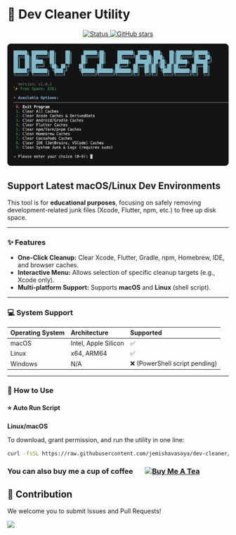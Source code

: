 # 🧹 Dev Cleaner Utility

<p align="center">
    <a href="YOUR_GITHUB_REPO_LINK">
        <img src="https://img.shields.io/badge/Status-Active-brightgreen" alt="Status">
    </a>
    <a href="YOUR_GITHUB_REPO_LINK/stargazers">
        <img src="https://img.shields.io/github/stars/jemishavasoya/dev-cleaner?style=social" alt="GitHub stars">
    </a>
</p>

<p align="center">
  <img src="./images/Poster.png" alt="new1" width="800" style="border-radius: 8px;"/><br>
</p>

## Support Latest macOS/Linux Dev Environments

This tool is for **educational purposes**, focusing on safely removing development-related junk files (Xcode, Flutter, npm, etc.) to free up disk space.

---

### ✨ Features

* **One-Click Cleanup:** Clear Xcode, Flutter, Gradle, npm, Homebrew, IDE, and browser caches.
* **Interactive Menu:** Allows selection of specific cleanup targets (e.g., Xcode only).
* **Multi-platform Support:** Supports **macOS** and **Linux** (shell script).

---

### 💻 System Support

| Operating System | Architecture | Supported |
| :--------------- | :----------- | :-------- |
| macOS            | Intel, Apple Silicon | ✅        |
| Linux            | x64, ARM64   | ✅        |
| Windows          | N/A          | ❌ (PowerShell script pending) |

---

### 👀 How to Use

#### ⭐ Auto Run Script

**Linux/macOS**

To download, grant permission, and run the utility in one line:

```bash
curl -fsSL https://raw.githubusercontent.com/jemishavasoya/dev-cleaner/main/dev-cleaner.sh -o dev-cleanup.sh && chmod +x dev-cleanup.sh && ./dev-cleanup.sh
```
### You can also buy me a cup of coffee &nbsp;&nbsp;&nbsp;&nbsp;&nbsp;&nbsp;<a href="https://www.buymeacoffee.com/jempatellbv" target="_blank"><img src="https://cdn.buymeacoffee.com/buttons/v2/default-yellow.png" alt="Buy Me A Tea" style="height: 60px !important;width: 217px !important;" ></a>

## 🤩 Contribution 

We welcome you to submit Issues and Pull Requests!

<a href="https://github.com/jemishavasoya/dev-cleaner/graphs/contributors">
  <img src="https://contrib.rocks/image?repo=jemishavasoya/dev-cleaner&preview=true&max=&columns=" />
</a>
<br /><br />

